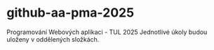 # github-aa-pma-2025
Programování Webových aplikaci - TUL 2025
Jednotlivé úkoly budou uloženy v oddělených složkách.
